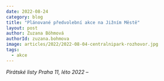 ```yaml
---
date: 2022-08-24
category: blog
title: "Plánované předvolební akce na Jižním Městě"
layout: post
author: Zuzana Böhmová
authorId: zuzana.bohmova
image: articles/2022/2022-08-04-centralnipark-rozhovor.jpg
tags: 
  - akce
---
```


*Pirátské listy Praha 11, léto 2022* – 
